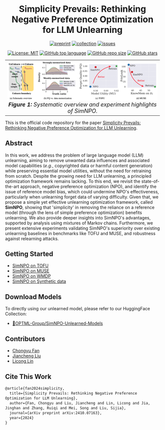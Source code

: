 <div align='center'>
 
# Simplicity Prevails: Rethinking Negative Preference Optimization for LLM Unlearning

[![preprint](https://img.shields.io/badge/arXiv-2410.07163-B31B1B)](https://arxiv.org/abs/2410.07163)
[![collection](https://img.shields.io/badge/HuggingFace-Collection-yellow)](https://huggingface.co/collections/OPTML-Group/simnpo-unlearned-models-6721751fb02ab0e490ab0017)
[![issues](https://img.shields.io/badge/Issues-Welcome!-yellow)](https://github.com/OPTML-Group/Unlearn-Simple/issues)

[![License: MIT](https://img.shields.io/badge/License-MIT-blue)](https://github.com/OPTML-Group/Unlearn-Simple?tab=MIT-1-ov-file)
[![GitHub top language](https://img.shields.io/github/languages/top/OPTML-Group/Unlearn-Simple)](https://github.com/OPTML-Group/Unlearn-Simple)
[![GitHub repo size](https://img.shields.io/github/repo-size/OPTML-Group/Unlearn-Simple)](https://github.com/OPTML-Group/Unlearn-Simple)
[![GitHub stars](https://img.shields.io/github/stars/OPTML-Group/Unlearn-Simple)](https://github.com/OPTML-Group/Unlearn-Simple)

</div>

<table align="center">
  <tr>
    <td align="center"> 
      <img src="Images/teaser.png" alt="Teaser" style="width: 1000px;"/> 
      <br>
      <em style="font-size: 18px;">  <strong style="font-size: 18px;">Figure 1:</strong> Systematic overview and experiment highlights of SimNPO.</em>
    </td>
  </tr>
</table>

This is the official code repository for the paper [Simplicity Prevails: Rethinking Negative Preference Optimization for LLM Unlearning](https://arxiv.org/abs/2410.07163).

## Abstract

In this work, we address the problem of large language model (LLM) unlearning, aiming to remove unwanted data influences and associated model capabilities (*e.g.*, copyrighted data or harmful content generation) while preserving essential model utilities, without the need for retraining from scratch. Despite the growing need for LLM unlearning, a principled optimization framework remains lacking. To this end, we revisit the state-of-the-art approach, negative preference optimization (NPO), and identify the issue of reference model bias, which could undermine NPO's effectiveness, particularly when unlearning forget data of varying difficulty. Given that, we propose a simple yet effective unlearning optimization framework, called **SimNPO**, showing that 'simplicity' in removing the reliance on a reference model (through the lens of simple preference optimization) benefits unlearning. We also provide deeper insights into SimNPO's advantages, supported by analysis using mixtures of Markov chains. Furthermore, we present extensive experiments validating SimNPO's superiority over existing unlearning baselines in benchmarks like TOFU and MUSE, and robustness against relearning attacks.

## Getting Started
* [SimNPO on TOFU](TOFU)
* [SimNPO on MUSE](MUSE)
* [SimNPO on WMDP](WMDP)
* [SimNPO on Synthetic data](synthetic)

## Download Models
To directly using our unlearned model, please refer to our HuggingFace Collection:
* [🤗OPTML-Group/SimNPO-Unlearned-Models](https://huggingface.co/collections/OPTML-Group/simnpo-unlearned-models-6721751fb02ab0e490ab0017)

## Contributors
* [Chongyu Fan](https://a-f1.github.io/)
* [Jiancheng Liu](https://ljcc0930.github.io/)
* [Licong Lin](https://licong-lin.github.io/)

## Cite This Work
```
@article{fan2024simplicity,
  title={Simplicity Prevails: Rethinking Negative Preference Optimization for LLM Unlearning},
  author={Fan, Chongyu and Liu, Jiancheng and Lin, Licong and Jia, Jinghan and Zhang, Ruiqi and Mei, Song and Liu, Sijia},
  journal={arXiv preprint arXiv:2410.07163},
  year={2024}
}
```
